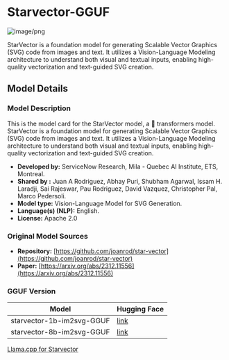 # Starvector-GGUF

![image/png](https://cdn-uploads.huggingface.co/production/uploads/65c27c201b5b51dd4814fcd2/ULL7FkrMHA38I8olD7nEh.png)

StarVector is a foundation model for generating Scalable Vector Graphics (SVG) code from images and text. It utilizes a Vision-Language Modeling architecture to understand both visual and textual inputs, enabling high-quality vectorization and text-guided SVG creation.

## Model Details

### Model Description

This is the model card for the StarVector model, a 🤗 transformers model. StarVector is a foundation model for generating Scalable Vector Graphics (SVG) code from images and text. It utilizes a Vision-Language Modeling architecture to understand both visual and textual inputs, enabling high-quality vectorization and text-guided SVG creation.

- **Developed by:** ServiceNow Research, Mila - Quebec AI Institute, ETS, Montreal.
- **Shared by :** Juan A Rodriguez, Abhay Puri, Shubham Agarwal, Issam H. Laradji, Sai Rajeswar, Pau Rodriguez, David Vazquez, Christopher Pal, Marco Pedersoli.
- **Model type:** Vision-Language Model for SVG Generation.
- **Language(s) (NLP):** English.
- **License:** Apache 2.0

### Original Model Sources

- **Repository:** [https://github.com/joanrod/star-vector](https://github.com/joanrod/star-vector)
- **Paper:** [https://arxiv.org/abs/2312.11556](https://arxiv.org/abs/2312.11556)

### GGUF Version

| Model             | Hugging Face | 
|--------------------|-----------|
|starvector-1b-im2svg-GGUF| [link](https://huggingface.co/mod479711/starvector-1b-im2svg-GGUF)  |
|starvector-8b-im2svg-GGUF| [link](https://huggingface.co/mod479711/starvector-8b-im2svg-GGUF)  |

[Llama.cpp for Starvector](https://github.com/mod47971/llama.cpp-advanced_arch)
